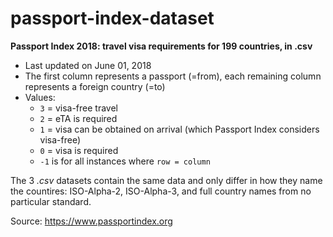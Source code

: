 # passport-index-dataset
**Passport Index 2018: travel visa requirements for 199 countries, in .csv**

* Last updated on June 01, 2018
* The first column represents a passport (=from), each remaining column represents a foreign country (=to)
* Values:
  * `3` = visa-free travel
  * `2` = eTA is required
  * `1` = visa can be obtained on arrival (which Passport Index considers visa-free)
  * `0` = visa is required
  * `-1` is for all instances where `row = column`

The 3 *.csv* datasets contain the same data and only differ in how they name the countires: ISO-Alpha-2, ISO-Alpha-3, and full country names from no particular standard.

Source: https://www.passportindex.org
